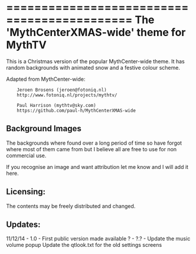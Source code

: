 ============================================
 The 'MythCenterXMAS-wide' theme for MythTV
============================================

This is a Christmas version of the popular MythCenter-wide theme. It has random
backgrounds with animated snow and a festive colour scheme.

Adapted from MythCenter-wide:

        Jeroen Brosens (jeroen@fotoniq.nl)
        http://www.fotoniq.nl/projects/mythtv/

        Paul Harrison (mythtv@sky.com) 
        https://github.com/paul-h/MythCenterXMAS-wide


Background Images
-----------------
The backgrounds where found over a long period of time so have forgot where
most of them came from but I believe all are free to use for non commercial use.

If you recognise an image and want attribution let me know and I will add it here.


Licensing:
----------
The contents may be freely distributed and changed.

Updates:
--------

11/12/14 -  1.0  - First public version made available
?        -  ?.?  - Update the music volume popup
                   Update the qtlook.txt for the old settings screens